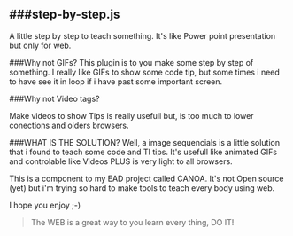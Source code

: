 ###step-by-step.js
-



A little step by step to teach something. It's like Power point presentation but only for web.


###Why not GIFs?
This plugin is to you make some step by step of something. I really like GIFs to show some code tip, but some times i need to have see it in loop if i have past some important screen.


###Why not Video tags?

Make videos to show Tips is really usefull but, is too much to lower conections and olders browsers.

###WHAT IS THE SOLUTION?
Well, a image sequencials is a little solution that i found to teach some code and TI tips. It's usefull like animated GIFs and controlable like Videos PLUS is very light to all browsers.

This is a component to my EAD project called CANOA. It's not Open source (yet) but i'm trying so hard to make tools to teach every body using web.

I hope you enjoy ;-)

> The WEB is a great way to you learn every thing, DO IT!